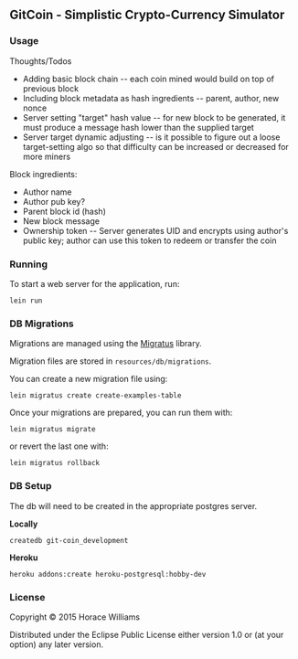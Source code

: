 ## GitCoin - Simplistic Crypto-Currency Simulator

### Usage

Thoughts/Todos

* Adding basic block chain -- each coin mined would build on top
of previous block
* Including block metadata as hash ingredients -- parent, author,
new nonce
* Server setting "target" hash value -- for new block to be generated,
it must produce a message hash lower than the supplied target
* Server target dynamic adjusting -- is it possible to figure out a
loose target-setting algo so that difficulty can be increased or decreased
for more miners

Block ingredients:

* Author name
* Author pub key?
* Parent block id (hash)
* New block message
* Ownership token -- Server generates UID and encrypts using author's public key;
author can use this token to redeem or transfer the coin

### Running

To start a web server for the application, run:

    lein run

### DB Migrations

Migrations are managed using the [Migratus](https://github.com/yogthos/migratus)
library.

Migration files are stored in `resources/db/migrations`.

You can create a new migration file using:

```
lein migratus create create-examples-table
```

Once your migrations are prepared, you can run them with:

```
lein migratus migrate
```

or revert the last one with:

```
lein migratus rollback
```

### DB Setup

The db will need to be created in the appropriate postgres
server.

__Locally__

```
createdb git-coin_development
```

__Heroku__

```
heroku addons:create heroku-postgresql:hobby-dev
```

### License

Copyright © 2015 Horace Williams

Distributed under the Eclipse Public License either version 1.0 or (at
your option) any later version.
